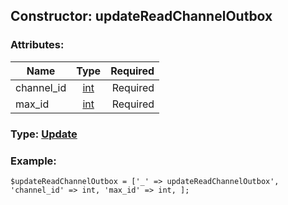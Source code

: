 ## Constructor: updateReadChannelOutbox  

### Attributes:

| Name     |    Type       | Required |
|----------|:-------------:|---------:|
|channel\_id|[int](../types/int.md) | Required|
|max\_id|[int](../types/int.md) | Required|


### Type: [Update](../types/Update.md)

### Example:


```
$updateReadChannelOutbox = ['_' => updateReadChannelOutbox', 'channel_id' => int, 'max_id' => int, ];
```